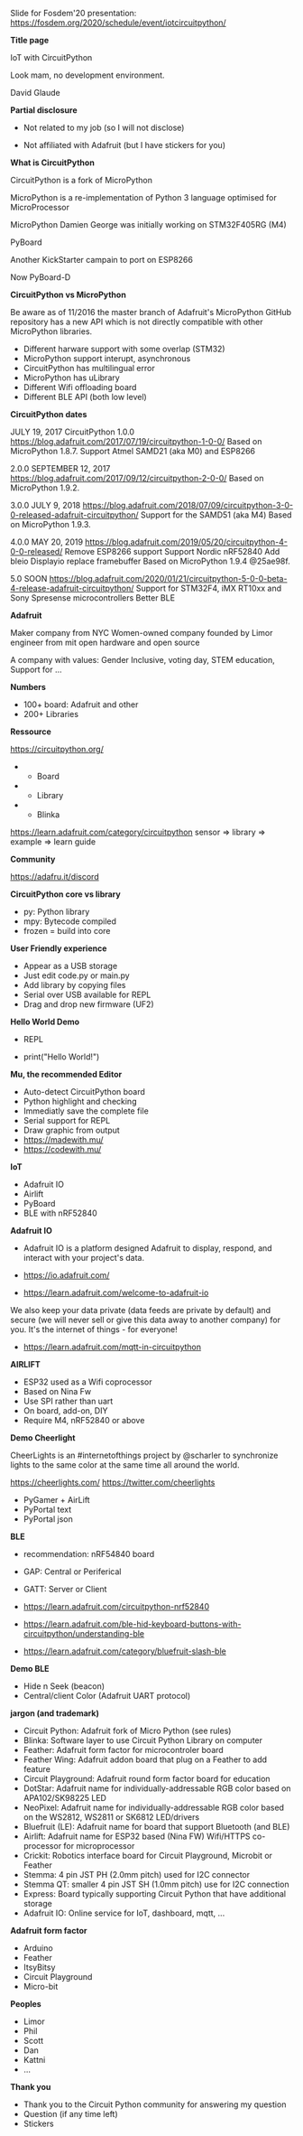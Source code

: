 Slide for Fosdem'20 presentation: https://fosdem.org/2020/schedule/event/iotcircuitpython/

**Title page**

IoT with CircuitPython

Look mam, no development environment.

David Glaude 

**Partial disclosure**

- Not related to my job
(so I will not disclose)

- Not affiliated with Adafruit
(but I have stickers for you)

**What is CircuitPython**

CircuitPython is a fork of MicroPython

MicroPython is a re-implementation of Python 3 language optimised for MicroProcessor

MicroPython Damien George was initially working on STM32F405RG (M4)

PyBoard

Another KickStarter campain to port on ESP8266

Now PyBoard-D

**CircuitPython vs MicroPython**

Be aware as of 11/2016 the master branch of Adafruit's MicroPython GitHub repository has a new API which is not directly compatible with other MicroPython libraries.

- Different harware support with some overlap (STM32)
- MicroPython support interupt, asynchronous
- CircuitPython has multilingual error
- MicroPython has uLibrary
- Different Wifi offloading board
- Different BLE API (both low level)

**CircuitPython dates**

JULY 19, 2017
CircuitPython 1.0.0
https://blog.adafruit.com/2017/07/19/circuitpython-1-0-0/
Based on MicroPython 1.8.7.
Support Atmel SAMD21 (aka M0) and ESP8266

2.0.0 SEPTEMBER 12, 2017
https://blog.adafruit.com/2017/09/12/circuitpython-2-0-0/
Based on MicroPython 1.9.2.

3.0.0 JULY 9, 2018
https://blog.adafruit.com/2018/07/09/circuitpython-3-0-0-released-adafruit-circuitpython/
Support for the SAMD51 (aka M4)
Based on MicroPython 1.9.3.

4.0.0 MAY 20, 2019
https://blog.adafruit.com/2019/05/20/circuitpython-4-0-0-released/
Remove ESP8266 support
Support Nordic nRF52840
Add bleio
Displayio replace framebuffer
Based on MicroPython 1.9.4 @25ae98f.

5.0 SOON
https://blog.adafruit.com/2020/01/21/circuitpython-5-0-0-beta-4-release-adafruit-circuitpython/
Support for STM32F4, iMX RT10xx and Sony Spresense microcontrollers
Better BLE

**Adafruit**

Maker company from NYC
Women-owned company founded by Limor engineer from mit
open hardware and open source

A company with values: Gender Inclusive, voting day, STEM education, Support for ...

**Numbers**

- 100+ board: Adafruit and other
- 200+ Libraries

**Ressource**

https://circuitpython.org/
- * Board
- * Library
- * Blinka

https://learn.adafruit.com/category/circuitpython
sensor => library => example => learn guide

**Community**

https://adafru.it/discord

**CircuitPython core vs library**

- py: Python library
- mpy: Bytecode compiled
- frozen = build into core

**User Friendly experience**

- Appear as a USB storage
- Just edit code.py or main.py
- Add library by copying files
- Serial over USB available for REPL
- Drag and drop new firmware (UF2)

**Hello World Demo**

- REPL

- print("Hello World!")

**Mu, the recommended Editor**

- Auto-detect CircuitPython board
- Python highlight and checking
- Immediatly save the complete file
- Serial support for REPL
- Draw graphic from output
- https://madewith.mu/
- https://codewith.mu/

**IoT**

- Adafruit IO
- Airlift
- PyBoard
- BLE with nRF52840

**Adafruit IO**

- Adafruit IO is a platform designed Adafruit to display, respond, and interact with your project's data.

- https://io.adafruit.com/
- https://learn.adafruit.com/welcome-to-adafruit-io

We also keep your data private (data feeds are private by default) 
and secure (we will never sell or give this data away to another company) for you. 
It's the internet of things - for everyone!

- https://learn.adafruit.com/mqtt-in-circuitpython

**AIRLIFT**

- ESP32 used as a Wifi coprocessor
- Based on Nina Fw
- Use SPI rather than uart
- On board, add-on, DIY
- Require M4, nRF52840 or above

**Demo Cheerlight**

CheerLights is an #internetofthings project by @scharler to synchronize lights to the same color at the same time all around the world.

https://cheerlights.com/
https://twitter.com/cheerlights

- PyGamer + AirLift
- PyPortal text
- PyPortal json

**BLE**

- recommendation: nRF54840 board
- GAP: Central or Periferical
- GATT: Server or Client

- https://learn.adafruit.com/circuitpython-nrf52840
- https://learn.adafruit.com/ble-hid-keyboard-buttons-with-circuitpython/understanding-ble
- https://learn.adafruit.com/category/bluefruit-slash-ble

**Demo BLE**

- Hide n Seek (beacon)
- Central/client Color (Adafruit UART protocol)

**jargon (and trademark)**

- Circuit Python: Adafruit fork of Micro Python (see rules)
- Blinka: Software layer to use Circuit Python Library on computer
- Feather: Adafruit form factor for microcontroler board
- Feather Wing: Adafruit addon board that plug on a Feather to add feature
- Circuit Playground: Adafruit round form factor board for education
- DotStar: Adafruit name for individually-addressable RGB color based on APA102/SK98225 LED
- NeoPixel: Adafruit name for individually-addressable RGB color based on the WS2812, WS2811 or SK6812 LED/drivers
- Bluefruit (LE): Adafruit name for board that support Bluetooth (and BLE)
- Airlift: Adafruit name for ESP32 based (Nina FW) Wifi/HTTPS co-processor for microprocessor
- Crickit: Robotics interface board for Circuit Playground, Microbit or Feather
- Stemma: 4 pin JST PH (2.0mm pitch) used for I2C connector
- Stemma QT: smaller 4 pin JST SH (1.0mm pitch) use for I2C connection
- Express: Board typically supporting Circuit Python that have additional storage
- Adafruit IO: Online service for IoT, dashboard, mqtt, ...

**Adafruit form factor**

- Arduino
- Feather
- ItsyBitsy
- Circuit Playground
- Micro-bit

**Peoples**

- Limor
- Phil
- Scott
- Dan
- Kattni
- ...

**Thank you**

* Thank you to the Circuit Python community for answering my question
* Question (if any time left)
* Stickers

